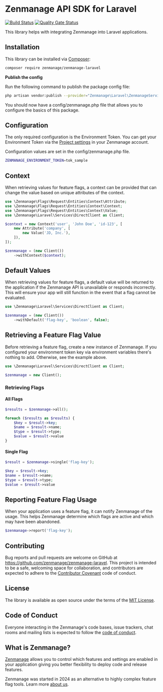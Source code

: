 # Zenmanage API SDK for Laravel 

[![Build Status](https://github.com/zenmanage/zenmanage-laravel/actions/workflows/tests.yml/badge.svg)](https://github.com/zenmanage/zenmanage-laravel) [![Quality Gate Status](https://sonarcloud.io/api/project_badges/measure?project=zenmanage_zenmanage-laravel&metric=alert_status)](https://sonarcloud.io/summary/new_code?id=zenmanage_zenmanage-laravel)

This library helps with integrating Zenmanage into Laravel applications.

## Installation

This library can be installed via [Composer](https://getcomposer.org):

```bash
composer require zenmanage/zenmanage-laravel
```

**Publish the config**

Run the following command to publish the package config file:

```bash
php artisan vendor:publish --provider="Zenmanage\Laravel\ZenmanageServiceProvider"
```

You should now have a config/zenmanage.php file that allows you to configure the basics of this package.

## Configuration

The only required configuration is the Environment Token. You can get your Environment Token via the [Project settings](https://app.zenmanage.com/admin/projects) in your Zenmanage account.

Configuration values are set in the config/zenmanage.php file.

```bash
ZENMANAGE_ENVIRONMENT_TOKEN=tok_sample
```

## Context

When retrieving values for feature flags, a context can be provided that can change the value based on unique attributes of the context.

```php
use \Zenmanage\Flags\Request\Entities\Context\Attribute;
use \Zenmanage\Flags\Request\Entities\Context\Context;
use \Zenmanage\Flags\Request\Entities\Context\Value;
use \Zenmanage\Laravel\Services\DirectClient as Client;

$context = new Context('user', 'John Doe', 'id-123', [
    new Attribute('company', [
        new Value('JD, Inc.'),
    ]),
]);

$zenmanage = (new Client())
    ->withContext($context);
```

## Default Values

When retrieving values for feature flags, a default value will be returned to the application if the Zenmanage API is unavailable or responds incorrectly. This will ensure your app will still function in the event that a flag cannot be evaluated.

```php
use \Zenmanage\Laravel\Services\DirectClient as Client;

$zenmanage = (new Client())
    ->withDefault('flag-key', 'boolean', false);

```

## Retrieving a Feature Flag Value

Before retrieving a feature flag, create a new instance of Zenmanage. If you configured your environment token key via environment variables there's nothing to add. Otherwise, see the example above.

```php
use \Zenmanage\Laravel\Services\DirectClient as Client;

$zenmanage = new Client();
```

### Retrieving Flags

#### All Flags

```php
$results = $zenmanage->all();

foreach ($results as $results) {
    $key = $result->key;
    $name = $result->name;
    $type = $result->type;
    $value = $result->value
}
```

#### Single Flag

```php
$result = $zenmanage->single('flag-key');

$key = $result->key;
$name = $result->name;
$type = $result->type;
$value = $result->value
```

## Reporting Feature Flag Usage

When your application uses a feature flag, it can notify Zenmanage of the usage. This helps Zenmanage determine which flags are active and which may have been abandoned.

```php
$zenmanage->report('flag-key');
```

## Contributing

Bug reports and pull requests are welcome on GitHub at https://github.com/zenmanage/zenmanage-laravel. This project is intended to be a safe, welcoming space for collaboration, and contributors are expected to adhere to the [Contributor Covenant](http://contributor-covenant.org) code of conduct.

## License

The library is available as open source under the terms of the [MIT License](http://opensource.org/licenses/MIT).

## Code of Conduct

Everyone interacting in the Zenmanage's code bases, issue trackers, chat rooms and mailing lists is expected to follow the [code of conduct](https://github.com/zenmanage/zenmanage-laravel/blob/master/CODE_OF_CONDUCT.md).

## What is Zenmanage?

[Zenmanage](https://zenmanage.com/) allows you to control which features and settings are enabled in your application giving you better flexibility to deploy code and release features.

Zenmanage was started in 2024 as an alternative to highly complex feature flag tools. Learn more [about us](https://zenmanage.com/).

